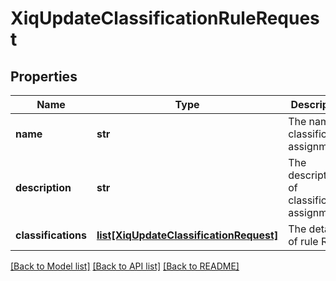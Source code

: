 # XiqUpdateClassificationRuleRequest

## Properties
Name | Type | Description | Notes
------------ | ------------- | ------------- | -------------
**name** | **str** | The name of classification assignment | 
**description** | **str** | The description of classification assignment | [optional] 
**classifications** | [**list[XiqUpdateClassificationRequest]**](XiqUpdateClassificationRequest.md) | The details of rule Rules | 

[[Back to Model list]](../README.md#documentation-for-models) [[Back to API list]](../README.md#documentation-for-api-endpoints) [[Back to README]](../README.md)


